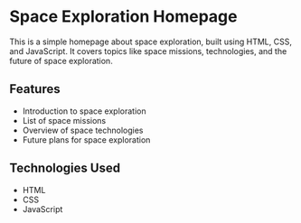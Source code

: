 # Space Exploration Homepage

This is a simple homepage about space exploration, built using HTML, CSS, and JavaScript. It covers topics like space missions, technologies, and the future of space exploration.

## Features

- Introduction to space exploration
- List of space missions
- Overview of space technologies
- Future plans for space exploration

## Technologies Used

- HTML
- CSS
- JavaScript
